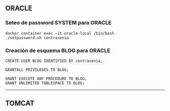 ## ORACLE

### Seteo de password SYSTEM para ORACLE
```
docker container exec -it oracle-local /bin/bash
./setpassword.sh contrasenia
```

### Creación de esquema BLOG para ORACLE
```
CREATE USER BLOG IDENTIFIED BY contrasenia;

GRANTALL PRIVILEGES TO BLOG;

GRANT EXECUTE ANY PROCEDURE TO BLOG;
GRANT UNLIMITED TABLESPACE TO BLOG;
```
---

## TOMCAT